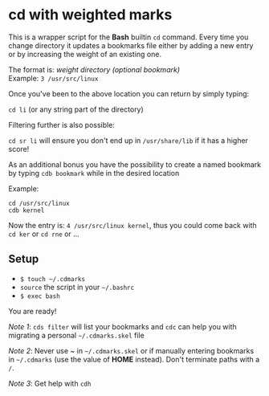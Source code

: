 cd with weighted marks
======================

This is a wrapper script for the **Bash** builtin `cd` command.
Every time you change directory it updates a bookmarks file either by adding a
new entry or by increasing the weight of an existing one.

The format is: _weight directory (optional bookmark)_  
Example: `3 /usr/src/linux`

Once you've been to the above location you can return by simply typing:

`cd li` (or any string part of the directory)

Filtering further is also possible:

`cd sr li` will ensure you don't end up in `/usr/share/lib` if it has a higher score!

As an additional bonus you have the possibility to create a named bookmark by
typing `cdb bookmark` while in the desired location

Example:
```
cd /usr/src/linux
cdb kernel
```

Now the entry is: `4 /usr/src/linux kernel`, thus you could come back with
`cd ker` or `cd rne` or ...

Setup
-----

* `$ touch ~/.cdmarks`
* `source` the script in your `~/.bashrc`
* `$ exec bash`

You are ready!

_Note 1_: `cds filter` will list your bookmarks and `cdc` can help you with
migrating a personal `~/.cdmarks.skel` file

_Note 2_: Never use ~ in `~/.cdmarks.skel` or if manually entering bookmarks in
`~/.cdmarks` (use the value of **HOME** instead). Don't terminate paths with a `/`.

_Note 3_: Get help with `cdh`
